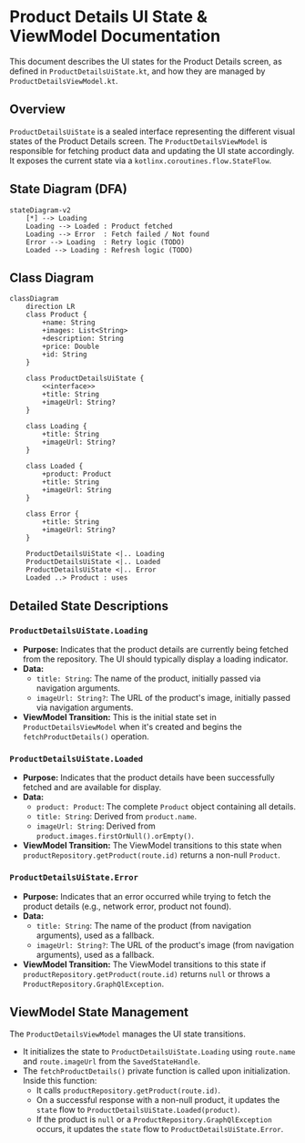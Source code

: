 # Product Details UI State & ViewModel Documentation

This document describes the UI states for the Product Details screen, as defined in
`ProductDetailsUiState.kt`, and how they are managed by `ProductDetailsViewModel.kt`.

## Overview

`ProductDetailsUiState` is a sealed interface representing the different visual states of the
Product Details screen. The `ProductDetailsViewModel` is responsible for fetching product data and
updating the UI state accordingly. It exposes the current state via a
`kotlinx.coroutines.flow.StateFlow`.

## State Diagram (DFA)

```mermaid
stateDiagram-v2
    [*] --> Loading
    Loading --> Loaded : Product fetched
    Loading --> Error  : Fetch failed / Not found
    Error --> Loading  : Retry logic (TODO) 
    Loaded --> Loading : Refresh logic (TODO)
```

## Class Diagram

```mermaid
classDiagram
    direction LR
    class Product {
        +name: String
        +images: List<String>
        +description: String
        +price: Double
        +id: String
    }

    class ProductDetailsUiState {
        <<interface>>
        +title: String
        +imageUrl: String?
    }

    class Loading {
        +title: String
        +imageUrl: String?
    }

    class Loaded {
        +product: Product
        +title: String
        +imageUrl: String
    }

    class Error {
        +title: String
        +imageUrl: String?
    }

    ProductDetailsUiState <|.. Loading
    ProductDetailsUiState <|.. Loaded
    ProductDetailsUiState <|.. Error
    Loaded ..> Product : uses
```

## Detailed State Descriptions

### `ProductDetailsUiState.Loading`

* **Purpose:** Indicates that the product details are currently being fetched from the repository.
  The UI should typically display a loading indicator.
* **Data:**
    * `title: String`: The name of the product, initially passed via navigation arguments.
    * `imageUrl: String?`: The URL of the product's image, initially passed via navigation
      arguments.
* **ViewModel Transition:** This is the initial state set in `ProductDetailsViewModel` when it's
  created and begins the `fetchProductDetails()` operation.

### `ProductDetailsUiState.Loaded`

* **Purpose:** Indicates that the product details have been successfully fetched and are available
  for display.
* **Data:**
    * `product: Product`: The complete `Product` object containing all details.
    * `title: String`: Derived from `product.name`.
    * `imageUrl: String`: Derived from `product.images.firstOrNull().orEmpty()`.
* **ViewModel Transition:** The ViewModel transitions to this state when
  `productRepository.getProduct(route.id)` returns a non-null `Product`.

### `ProductDetailsUiState.Error`

* **Purpose:** Indicates that an error occurred while trying to fetch the product details (e.g.,
  network error, product not found).
* **Data:**
    * `title: String`: The name of the product (from navigation arguments), used as a fallback.
    * `imageUrl: String?`: The URL of the product's image (from navigation arguments), used as a
      fallback.
* **ViewModel Transition:** The ViewModel transitions to this state if
  `productRepository.getProduct(route.id)` returns `null` or throws a
  `ProductRepository.GraphQlException`.

## ViewModel State Management

The `ProductDetailsViewModel` manages the UI state transitions.

* It initializes the state to `ProductDetailsUiState.Loading` using `route.name` and
  `route.imageUrl` from the `SavedStateHandle`.
* The `fetchProductDetails()` private function is called upon initialization. Inside this function:
    * It calls `productRepository.getProduct(route.id)`.
    * On a successful response with a non-null product, it updates the `state` flow to
      `ProductDetailsUiState.Loaded(product)`.
    * If the product is `null` or a `ProductRepository.GraphQlException` occurs, it updates the
      `state` flow to `ProductDetailsUiState.Error`.
